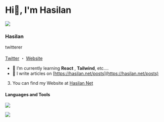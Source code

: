# Hi👋, I'm Hasilan
<p>
  <img src="https://hasilan.net/wp-content/uploads/2024/07/icon-v1-e1720276485427.png" />
  <h3>Hasilan</h3>
  <p>
  twitterer
  <br>
  <br>
  <a href="https://x.com/Ha4lan">Twitter</a>
  ・
  <a href="https://hasilan.net/">Website</a>
  </p>
</p>

- 🌱 I’m currently learning **React** , **Tailwind**, etc....
- 📝 I write articles on [https://hasilan.net/posts](https://hasilan.net/posts)
3. You can find my Website at [Hasilan Net](https://hasilan.net)

#### Languages and Tools
![](https://skillicons.dev/icons?i=html,css,js,php,react,express,wordpress,vscode,github)

![](https://github-readme-stats.vercel.app/api/top-langs?username=Ha4lan&show_icons=true&locale=en&layout=compact)

